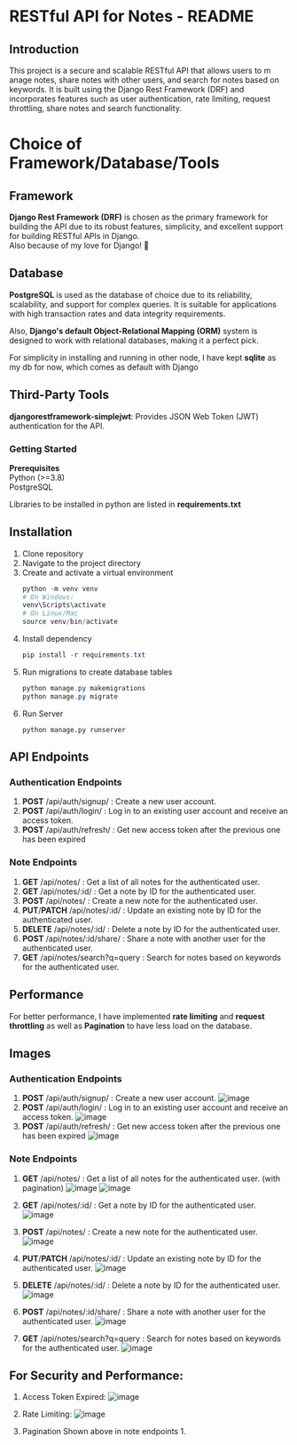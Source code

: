 # RESTful API for Notes - README

## Introduction

This project is a secure and scalable RESTful API that allows users to m anage notes, share notes with other users, and search for notes based on keywords. It is built using the Django Rest Framework (DRF) and incorporates features such as user authentication, rate limiting, request throttling, share notes and search functionality.

# Choice of Framework/Database/Tools

## Framework

**Django Rest Framework (DRF)** is chosen as the primary framework for building the API due to its robust features, simplicity, and excellent support for building RESTful APIs in Django. <br/>
Also because of my love for Django! 💓

## Database

**PostgreSQL** is used as the database of choice due to its reliability, scalability, and support for complex queries. It is suitable for applications with high transaction rates and data integrity requirements.

Also, **Django's default Object-Relational Mapping (ORM)** system is designed to work with relational databases, making it a perfect pick.

For simplicity in installing and running in other node, I have kept **sqlite** as my db for now, which comes as default with Django

## Third-Party Tools

**djangorestframework-simplejwt**: Provides JSON Web Token (JWT) authentication for the API.

### Getting Started

**Prerequisites**<br/>
Python (>=3.8)<br/>
PostgreSQL

Libraries to be installed in python are listed in **requirements.txt**

## Installation

1. Clone repository
2. Navigate to the project directory
3. Create and activate a virtual environment
   ```powershell
   python -m venv venv
   # On Windows:
   venv\Scripts\activate
   # On Linux/Mac
   source venv/bin/activate
   ```
4. Install dependency
   ```powershell
   pip install -r requirements.txt
   ```
5. Run migrations to create database tables
   ```powershell
   python manage.py makemigrations
   python manage.py migrate
   ```
6. Run Server
   ```
   python manage.py runserver
   ```

## API Endpoints

### Authentication Endpoints

1. **POST** /api/auth/signup/ : Create a new user account.
2. **POST** /api/auth/login/ : Log in to an existing user account and receive an access token.
3. **POST** /api/auth/refresh/ : Get new access token after the previous one has been expired

### Note Endpoints

1. **GET** /api/notes/ : Get a list of all notes for the authenticated user.
2. **GET** /api/notes/:id/ : Get a note by ID for the authenticated user.
3. **POST** /api/notes/ : Create a new note for the authenticated user.
4. **PUT**/**PATCH** /api/notes/:id/ : Update an existing note by ID for the authenticated user.
5. **DELETE** /api/notes/:id/ : Delete a note by ID for the authenticated user.
6. **POST** /api/notes/:id/share/ : Share a note with another user for the authenticated user.
7. **GET** /api/notes/search?q=query : Search for notes based on keywords for the authenticated user.

## Performance

For better performance, I have implemented **rate limiting** and **request throttling** as well as **Pagination** to have less load on the database.

## Images
### Authentication Endpoints
1. **POST** /api/auth/signup/ : Create a new user account.
   ![image](https://github.com/abhaybabbar/speer_assessment_backend/assets/65766449/112c55f5-8947-44e9-a84c-47845263476b)
2. **POST** /api/auth/login/ : Log in to an existing user account and receive an access token.
   ![image](https://github.com/abhaybabbar/speer_assessment_backend/assets/65766449/b6d4ab17-67cf-4988-b767-3640b28300e5)
3. **POST** /api/auth/refresh/ : Get new access token after the previous one has been expired
   ![image](https://github.com/abhaybabbar/speer_assessment_backend/assets/65766449/1415e623-8ae8-49de-ae6e-e879035906a2)

### Note Endpoints
1. **GET** /api/notes/ : Get a list of all notes for the authenticated user. (with pagination)
   ![image](https://github.com/abhaybabbar/speer_assessment_backend/assets/65766449/81627d15-6892-4db1-b898-15f68ebaea67)
   ![image](https://github.com/abhaybabbar/speer_assessment_backend/assets/65766449/4e1aba46-02b4-4721-a7a4-611f1c3f7af8)

2. **GET** /api/notes/:id/ : Get a note by ID for the authenticated user.
   ![image](https://github.com/abhaybabbar/speer_assessment_backend/assets/65766449/9784fa07-33e5-44b3-9576-3d875421aefb)

3. **POST** /api/notes/ : Create a new note for the authenticated user.
   ![image](https://github.com/abhaybabbar/speer_assessment_backend/assets/65766449/3a65ad07-7897-483b-bba8-f65f0e8da53c)

4. **PUT**/**PATCH** /api/notes/:id/ : Update an existing note by ID for the authenticated user.
   ![image](https://github.com/abhaybabbar/speer_assessment_backend/assets/65766449/8fb7dae6-6859-4631-853e-6e8d0bf8c6ce)

5. **DELETE** /api/notes/:id/ : Delete a note by ID for the authenticated user.
   ![image](https://github.com/abhaybabbar/speer_assessment_backend/assets/65766449/d49970a9-82d5-42fe-b0b0-66bcc2ae12c5)

6. **POST** /api/notes/:id/share/ : Share a note with another user for the authenticated user.
   ![image](https://github.com/abhaybabbar/speer_assessment_backend/assets/65766449/1613efc7-5813-4780-a006-2d56a6c4254f)

7. **GET** /api/notes/search?q=query : Search for notes based on keywords for the authenticated user.
   ![image](https://github.com/abhaybabbar/speer_assessment_backend/assets/65766449/392b886b-91eb-469e-8386-8bc724986099)



## For Security and Performance:
1. Access Token Expired:
   ![image](https://github.com/abhaybabbar/speer_assessment_backend/assets/65766449/80e4effa-c10d-48af-a3c6-0d4ba309bff2)
2. Rate Limiting:
   ![image](https://github.com/abhaybabbar/speer_assessment_backend/assets/65766449/ca826754-dd58-4e9c-81b5-8312e5a2d63d)

3. Pagination Shown above in note endpoints 1.
